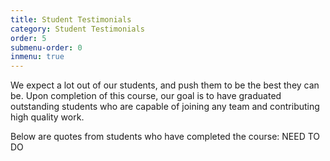 ```yaml
---
title: Student Testimonials
category: Student Testimonials
order: 5
submenu-order: 0
inmenu: true
---
```


We expect a lot out of our students, and push them to be the best they can be. Upon completion of this course,
our goal is to have graduated outstanding students who are capable of joining any team and contributing
high quality work.

Below are quotes from students who have completed the course:
NEED TO DO

<!--
>"If you have been the type of student who has gotten away with the bare minimum, studying only enough to get you by, not taking pride in your work, never taught yourself anything outside of a CSC course, and/or gotten through the program with only passable C grades then YOU WILL STRUGGLE IN THIS COURSE. If any of this sounds familiar, you better shape up quickly because life is about to hit you hard. This course is not for those who lack initiative or a passion for the study of computer science. You need to know how to quickly teach yourself new technologies and apply it efficiently to survive. You will be intentionally asked to do things that no one has ever taught you with the intention of testing you on how well you can teach and apply yourself. Do not expect others to do your work for you. If you think you can focus mainly on documentation in order to save your grade, you will fail. Furthermore, if you write less code than the rest of your team, the professors will know and they will call you out on it. In short: Hit the ground running, be the good example for the class, and never settle for good enough."

>"You cannot prepare for this class unless you know your databases and whatever language they ask you to know. Learn your databases, this was the biggest issue.  Next, learn your tech stack and try not to do anything that hasn't been done before. Don't re-invent the wheel.  Plan to spend 50 hours a week on this class, and be told you aren't working smart enough over and over again. Don't say you'll get something done and not do it."

>"This class will test you to your best ability. It will push you to do better. You will learn a lot from this course and the amazing professors. Do not argue with the professors on who is right and wrong. It will just waste valuable time. Accept your fate that 99.9% of the time you will be wrong when arguing with the professors. The workload is Heavy. you will be spending 40 or more hours a week on this project. If you are taking 2 or more classes, you should rethink taking this class or dropping 1 class. You will stress out and have anxiety due to team members."

>"I'd like to tell them that the class actually does take 40+ hours a week of their time. When [previous students] talked about the hours they would spend each week, I didn't believe them. That was naive way of thinking and I'm sure other students will think the same way since they've never had a class like this. I would like to tell future students to start this project the night they get it. They should be committing code within the first week of their project assignment so that they have something to work off of when they get to the first prototype. I would also them that there's a high chance they'll hate this class, but it will still be the most useful class they will ever have taken as a computer science student and they'll appreciate everything they've gone through in the end."

>"Listen to the feedback from the professors. It will get you closer to your goal of delivering a good product. And, Please try to see the project from the perspective ALL stakeholders. At times, the client will interpret things differently than the team members and the team members will definitely interpret things differently from the team lead, etc."

>"It is likely that Wayne State's computer science program has done little to prepare you for this class. Knowing this going in will give you a big advantage because you will not go into this class thinking, “I am a senior, I already know everything.” You should assume you know nothing and use any bit of free time you have for furthering your knowledge on the technologies used in your project. Don’t listen to previous students who took the course who try to scare you, especially the ones who dropped or failed, by talking about how mean the professors are, or how you will be embarrassed in front of the class, etc. The fact of the matter is, there can be no flood if you don’t open the gates; if you work hard, do your best to know what you are talking about, and learn all the ins and outs of your project you will have an amazing, albeit stressful, time talking in this course. Some things I wished I had brushed up on before taking the class: Relational database design (ALL PROJECTS use a database, no getting around this one), writing requirements based on specifications, writing use cases from requirements (functional, non-functional, etc.), making sequence diagrams, making data flow diagrams, making class diagrams, making database diagrams, writing test cases, basic web page development (most projects have some kind of web page). This is the only class I took at Wayne where I felt like I learned practical knowledge that I can put on a resume; there are no tests, quizzes, or homework in this class, and everything you learn you will learn by doing so it will stick with you after the class is over. Just work hard, buy a lot of coffee, and try to have fun."-->
